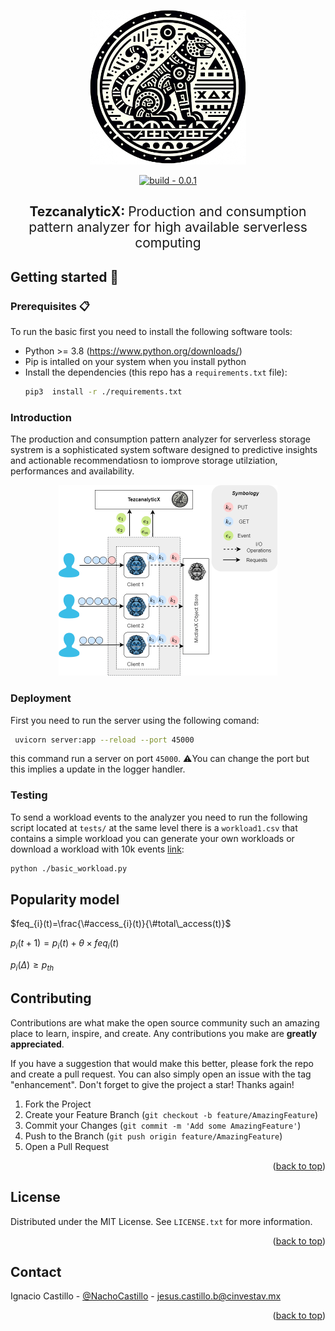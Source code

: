 <p align="center">
  <img width="250" src="./images/logo.png" />
</p>
<div align=center>
<a href="https://test.pypi.org/project/mictlanx/"><img src="https://img.shields.io/badge/build-0.0.1-2ea44f?logo=Logo&logoColor=%23000" alt="build - 0.0.1"></a>
</div>
<div align=center>
        <h2>TezcanalyticX: <span style="font-weight:normal;"> Production and consumption pattern analyzer for high available serverless computing</span></h2>
</div>



## Getting started 🚀
### Prerequisites 📋
To run the basic first you need to install the following software tools:

-  Python >= 3.8  (https://www.python.org/downloads/)
-  Pip is intalled on your system when you install python
-  Install the dependencies (this repo has a ```requirements.txt``` file):
    ```bash
    pip3  install -r ./requirements.txt
    ```


### Introduction 
<!-- This is the analyzer server that receive from $n$ clients a batch of events of size $m$.  -->
The production and consumption pattern analyzer for serverless storage systrem is a sophisticated system software designed to predictive insights and actionable recommendatiosn to iomprove storage utilziation, performances and availability. 
<p align="center">
  <img width="350" src="./images/basics.png" />
</p>

### Deployment

First you need to run the server using the following comand:
```sh
 uvicorn server:app --reload --port 45000
```

this command run a server on port ```45000```. ⚠️You can change the port but this implies a update in the logger handler.

### Testing

To send a workload events to the analyzer you need to run the following script located at  ```tests/``` at the same level there is a ```workload1.csv``` that contains a simple workload you can generate your own workloads or download a workload with 10k events [link](https://alpha.tamps.cinvestav.mx/v0/mictlanx/peer0/api/v4/buckets/mictlanx/72d28f66c6c0905b8e3fa78ee7adda796113d4df8c5dec5d1b67f3f585c7fc8d):
```bash
python ./basic_workload.py
```

## Popularity model
$feq_{i}(t)=\frac{\#access_{i}(t)}{\#total\_access(t)}$

$p_{i}(t+1)=p_{i}(t)+\theta\times feq_{i}(t)$

$p_{i}(\Delta) \geq p_{th}$

## Contributing

Contributions are what make the open source community such an amazing place to learn, inspire, and create. Any contributions you make are **greatly appreciated**.

If you have a suggestion that would make this better, please fork the repo and create a pull request. You can also simply open an issue with the tag "enhancement".
Don't forget to give the project a star! Thanks again!

1. Fork the Project
2. Create your Feature Branch (`git checkout -b feature/AmazingFeature`)
3. Commit your Changes (`git commit -m 'Add some AmazingFeature'`)
4. Push to the Branch (`git push origin feature/AmazingFeature`)
5. Open a Pull Request

<p align="right">(<a href="#top">back to top</a>)</p>



<!-- LICENSE -->
## License

Distributed under the MIT License. See `LICENSE.txt` for more information.

<p align="right">(<a href="#top">back to top</a>)</p>



<!-- CONTACT -->
## Contact

 Ignacio Castillo - [@NachoCastillo]() - jesus.castillo.b@cinvestav.mx

<p align="right">(<a href="#top">back to top</a>)</p>
